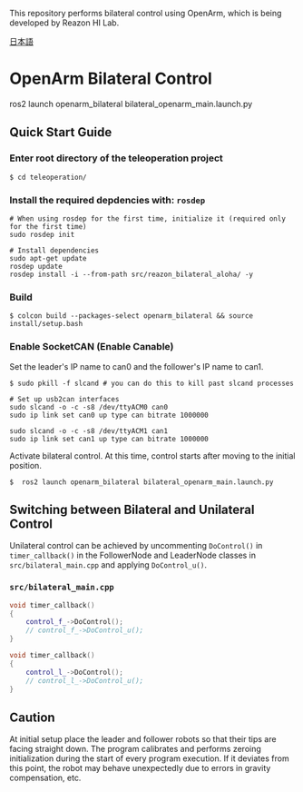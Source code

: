 This repository performs bilateral control using OpenArm, which is being developed by Reazon HI Lab.

[日本語](teleoperation/README_jp.md)

# OpenArm Bilateral Control
ros2 launch openarm_bilateral bilateral_openarm_main.launch.py

## Quick Start Guide

### Enter root directory of the teleoperation project

```console
$ cd teleoperation/
```
### Install the required depdencies with: `rosdep`

```console
# When using rosdep for the first time, initialize it (required only for the first time)
sudo rosdep init

# Install dependencies
sudo apt-get update
rosdep update
rosdep install -i --from-path src/reazon_bilateral_aloha/ -y
```

### Build

```console
$ colcon build --packages-select openarm_bilateral && source install/setup.bash
```

### Enable SocketCAN (Enable Canable)
Set the leader's IP name to can0 and the follower's IP name to can1.

```console
$ sudo pkill -f slcand # you can do this to kill past slcand processes

# Set up usb2can interfaces
sudo slcand -o -c -s8 /dev/ttyACM0 can0
sudo ip link set can0 up type can bitrate 1000000

sudo slcand -o -c -s8 /dev/ttyACM1 can1
sudo ip link set can1 up type can bitrate 1000000
```

Activate bilateral control. At this time, control starts after moving to the initial position.


```
$  ros2 launch openarm_bilateral bilateral_openarm_main.launch.py
```

## Switching between Bilateral and Unilateral Control

Unilateral control can be achieved by uncommenting `DoControl()` in `timer_callback()` in the FollowerNode and LeaderNode classes in `src/bilateral_main.cpp` and applying `DoControl_u()`.

### `src/bilateral_main.cpp`

```cpp
void timer_callback()
{
    control_f_->DoControl();
    // control_f_->DoControl_u();
}
```

```cpp
void timer_callback()
{
    control_l_->DoControl();
    // control_l_->DoControl_u();
}
```


## Caution
At initial setup place the leader and follower robots so that their tips are facing straight down. The program calibrates and performs zeroing initialization during the start of every program execution. If it deviates from this point, the robot may behave unexpectedly due to errors in gravity compensation, etc.


